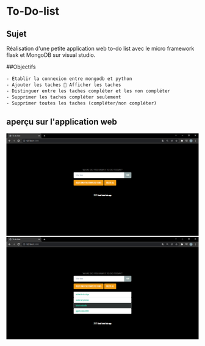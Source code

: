 # To-Do-list
## Sujet
Réalisation d'une petite application web to-do list avec le micro framework flask et MongoDB sur visual studio.  

##Objectifs
```
- Etablir la connexion entre mongodb et python 
- Ajouter les taches  Afficher les taches
- Distinguer entre les taches compléter et les non compléter
- Supprimer les taches compléter seulement 
- Supprimer toutes les taches (compléter/non compléter) 
```

## aperçu sur l'application web
<img src="./captures/1.PNG" alt="" />
<img src="./captures/2.PNG" alt="" />

